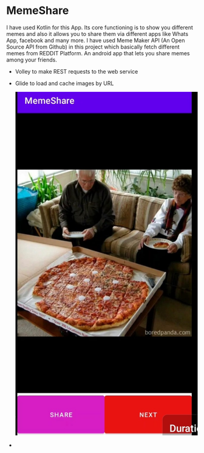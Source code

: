 # MemeShare
I have used Kotlin for this App. Its core functioning is to show you different memes and also it allows you to share them via different apps like Whats App, facebook and many more. I have used Meme Maker API (An Open Source API from Github) in this project which basically fetch different memes from REDDIT Platform. 
An android app that lets you share memes among your friends.
- Volley to make REST requests to the web service
- Glide to load and cache images by URL

  ![](https://github.com/Kritika6100/MemeShare/blob/master/Screenshot_20220701-213724__01.jpg)
- 
